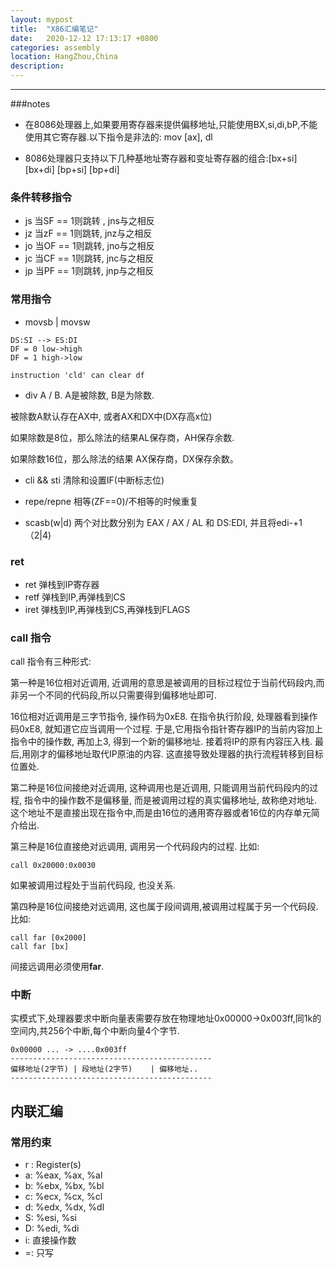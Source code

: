```yaml
---
layout: mypost
title:  "X86汇编笔记"
date:   2020-12-12 17:13:17 +0800
categories: assembly 
location: HangZhou,China 
description:  
---
```

---

###notes

* 在8086处理器上,如果要用寄存器来提供偏移地址,只能使用BX,si,di,bP,不能使用其它寄存器.以下指令是非法的: mov [ax], dl

* 8086处理器只支持以下几种基地址寄存器和变址寄存器的组合:[bx+si] [bx+di] [bp+si] [bp+di]

### 条件转移指令

* js  当SF == 1则跳转 , jns与之相反
* jz  当zF == 1则跳转,  jnz与之相反
* jo  当OF == 1则跳转,  jno与之相反
* jc  当CF == 1则跳转,  jnc与之相反
* jp  当PF == 1则跳转,  jnp与之相反

### 常用指令

* movsb | movsw
```shell
DS:SI --> ES:DI
DF = 0 low->high
DF = 1 high->low

instruction 'cld' can clear df
```

* div
A / B. A是被除数, B是为除数.

被除数A默认存在AX中, 或者AX和DX中(DX存高x位)

如果除数是8位，那么除法的结果AL保存商，AH保存余数.

如果除数16位，那么除法的结果 AX保存商，DX保存余数。

* cli && sti 清除和设置IF(中断标志位)

* repe/repne 相等(ZF==0)/不相等的时候重复

* scasb(w|d) 两个对比数分别为 EAX / AX / AL 和 DS:EDI, 并且将edi-+1（2|4)

### ret
* ret 弹栈到IP寄存器 
* retf 弹栈到IP,再弹栈到CS
* iret 弹栈到IP,再弹栈到CS,再弹栈到FLAGS

### call 指令

call 指令有三种形式:

第一种是16位相对近调用, 近调用的意思是被调用的目标过程位于当前代码段内,而非另一个不同的代码段,所以只需要得到偏移地址即可.

16位相对近调用是三字节指令, 操作码为0xE8. 在指令执行阶段, 处理器看到操作码0xE8, 就知道它应当调用一个过程. 于是,它用指令指针寄存器IP的当前内容加上指令中的操作数, 再加上3, 得到一个新的偏移地址. 接着将IP的原有内容压入栈. 最后,用刚才的偏移地址取代IP原油的内容. 这直接导致处理器的执行流程转移到目标位置处.

第二种是16位间接绝对近调用, 这种调用也是近调用, 只能调用当前代码段内的过程, 指令中的操作数不是偏移量, 而是被调用过程的真实偏移地址, 故称绝对地址. 这个地址不是直接出现在指令中,而是由16位的通用寄存器或者16位的内存单元简介给出. 

第三种是16位直接绝对远调用, 调用另一个代码段内的过程. 
比如: 
```shell
call 0x20000:0x0030
```

如果被调用过程处于当前代码段, 也没关系.

第四种是16位间接绝对远调用, 这也属于段间调用,被调用过程属于另一个代码段. 比如:
```shell
call far [0x2000]
call far [bx]
```

间接远调用必须使用**far**.

### 中断

实模式下,处理器要求中断向量表需要存放在物理地址0x00000->0x003ff,同1k的空间内,共256个中断,每个中断向量4个字节.

```
0x00000 ... -> ....0x003ff
---------------------------------------------
偏移地址(2字节) | 段地址(2字节)    | 偏移地址..
---------------------------------------------
```
## 内联汇编

### 常用约束

* r : Register(s)
* a: %eax, %ax, %al
* b: %ebx, %bx, %bl
* c: %ecx, %cx, %cl
* d: %edx, %dx, %dl
* S: %esi, %si
* D: %edi, %di
* i: 直接操作数
* =: 只写
